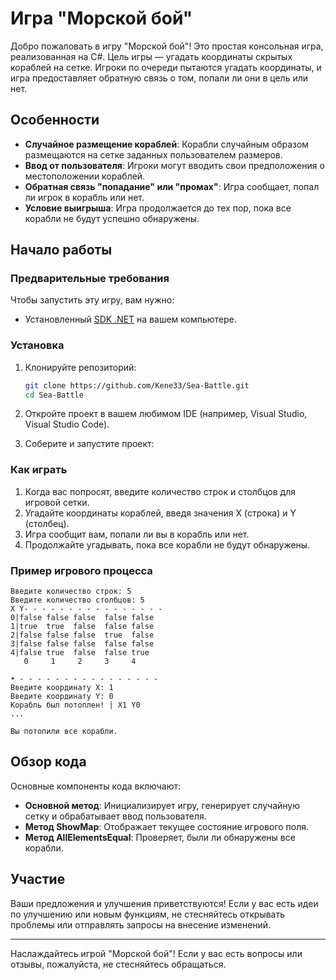 # Игра "Морской бой"

Добро пожаловать в игру "Морской бой"! Это простая консольная игра, реализованная на C#. Цель игры — угадать координаты скрытых кораблей на сетке. Игроки по очереди пытаются угадать координаты, и игра предоставляет обратную связь о том, попали ли они в цель или нет.

## Особенности

- **Случайное размещение кораблей**: Корабли случайным образом размещаются на сетке заданных пользователем размеров.
- **Ввод от пользователя**: Игроки могут вводить свои предположения о местоположении кораблей.
- **Обратная связь "попадание" или "промах"**: Игра сообщает, попал ли игрок в корабль или нет.
- **Условие выигрыша**: Игра продолжается до тех пор, пока все корабли не будут успешно обнаружены.

## Начало работы

### Предварительные требования

Чтобы запустить эту игру, вам нужно:

- Установленный [SDK .NET](https://dotnet.microsoft.com/download) на вашем компьютере.

### Установка

1. Клонируйте репозиторий:
   ```bash
   git clone https://github.com/Kene33/Sea-Battle.git
   cd Sea-Battle
   ```

2. Откройте проект в вашем любимом IDE (например, Visual Studio, Visual Studio Code).

3. Соберите и запустите проект:

### Как играть

1. Когда вас попросят, введите количество строк и столбцов для игровой сетки.
2. Угадайте координаты кораблей, введя значения X (строка) и Y (столбец).
3. Игра сообщит вам, попали ли вы в корабль или нет.
4. Продолжайте угадывать, пока все корабли не будут обнаружены.

### Пример игрового процесса

```
Введите количество строк: 5
Введите количество столбцов: 5
X Y- - - - - - - - - - - - - - - - 
0|false false false  false false 
1|true  true  false  false false 
2|false false false  true  false 
3|false false false  false false 
4|false true  false  false true 
   0     1     2     3     4 

• - - - - - - - - - - - - - - - - 
Введите координату X: 1
Введите координату Y: 0
Корабль был потоплен! | X1 Y0
...

Вы потопили все корабли.
```
## Обзор кода

Основные компоненты кода включают:

- **Основной метод**: Инициализирует игру, генерирует случайную сетку и обрабатывает ввод пользователя.
- **Метод ShowMap**: Отображает текущее состояние игрового поля.
- **Метод AllElementsEqual**: Проверяет, были ли обнаружены все корабли.

## Участие

Ваши предложения и улучшения приветствуются! Если у вас есть идеи по улучшению или новым функциям, не стесняйтесь открывать проблемы или отправлять запросы на внесение изменений.

---

Наслаждайтесь игрой "Морской бой"! Если у вас есть вопросы или отзывы, пожалуйста, не стесняйтесь обращаться.
